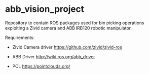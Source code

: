 # abb_vision_project
Repository to contain ROS packages used for bin picking operations exploiting a Zivid camera and ABB IRB120 robotic manipulator.

Requirements:
- Zivid Camera driver https://github.com/zivid/zivid-ros

- ABB Driver http://wiki.ros.org/abb_driver

- PCL https://pointclouds.org/

